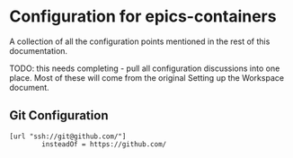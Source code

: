 # Configuration for epics-containers

A collection of all the configuration points mentioned in the rest of this
documentation.

TODO: this needs completing - pull all configuration discussions into
one place. Most of these will come from the original Setting up the
Workspace document.

## Git Configuration

```
[url "ssh://git@github.com/"]
        insteadOf = https://github.com/
```
